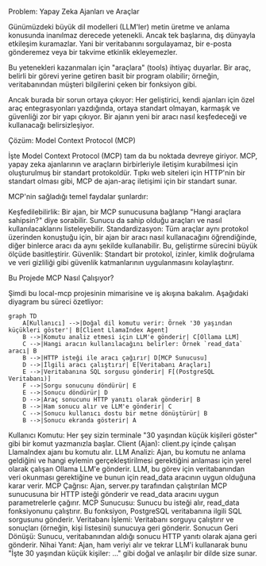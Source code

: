 Problem: Yapay Zeka Ajanları ve Araçlar

Günümüzdeki büyük dil modelleri (LLM'ler) metin üretme ve anlama konusunda inanılmaz derecede yetenekli. Ancak tek başlarına, dış dünyayla etkileşim kuramazlar. Yani bir veritabanını sorgulayamaz, bir e-posta gönderemez veya bir takvime etkinlik ekleyemezler.

Bu yetenekleri kazanmaları için "araçlara" (tools) ihtiyaç duyarlar. Bir araç, belirli bir görevi yerine getiren basit bir program olabilir; örneğin, veritabanından müşteri bilgilerini çeken bir fonksiyon gibi.

Ancak burada bir sorun ortaya çıkıyor: Her geliştirici, kendi ajanları için özel araç entegrasyonları yazdığında, ortaya standart olmayan, karmaşık ve güvenliği zor bir yapı çıkıyor. Bir ajanın yeni bir aracı nasıl keşfedeceği ve kullanacağı belirsizleşiyor.

Çözüm: Model Context Protocol (MCP)

İşte Model Context Protocol (MCP) tam da bu noktada devreye giriyor. MCP, yapay zeka ajanlarının ve araçların birbirleriyle iletişim kurabilmesi için oluşturulmuş bir standart protokoldür. Tıpkı web siteleri için HTTP'nin bir standart olması gibi, MCP de ajan-araç iletişimi için bir standart sunar.

MCP'nin sağladığı temel faydalar şunlardır:

Keşfedilebilirlik: Bir ajan, bir MCP sunucusuna bağlanıp "Hangi araçlara sahipsin?" diye sorabilir. Sunucu da sahip olduğu araçları ve nasıl kullanılacaklarını listeleyebilir.
Standardizasyon: Tüm araçlar aynı protokol üzerinden konuştuğu için, bir ajan bir aracı nasıl kullanacağını öğrendiğinde, diğer binlerce aracı da aynı şekilde kullanabilir. Bu, geliştirme sürecini büyük ölçüde basitleştirir.
Güvenlik: Standart bir protokol, izinler, kimlik doğrulama ve veri gizliliği gibi güvenlik katmanlarının uygulanmasını kolaylaştırır.

Bu Projede MCP Nasıl Çalışıyor?

Şimdi bu local-mcp projesinin mimarisine ve iş akışına bakalım. Aşağıdaki diyagram bu süreci özetliyor:

```mermaid
graph TD
    A[Kullanıcı] -->|Doğal dil komutu verir: Örnek '30 yaşından küçükleri göster'| B[Client LlamaIndex Agent]
    B -->|Komutu analiz etmesi için LLM'e gönderir| C[Ollama LLM]
    C -->|Hangi aracın kullanılacağını belirler: Örnek `read_data` aracı| B
    B -->|HTTP isteği ile aracı çağırır| D[MCP Sunucusu]
    D -->|İlgili aracı çalıştırır| E[Veritabanı Araçları]
    E -->|Veritabanına SQL sorgusu gönderir| F[(PostgreSQL Veritabanı)]
    F -->|Sorgu sonucunu döndürür| E
    E -->|Sonucu döndürür| D
    D -->|Araç sonucunu HTTP yanıtı olarak gönderir| B
    B -->|Ham sonucu alır ve LLM'e gönderir| C
    C -->|Sonucu kullanıcı dostu bir metne dönüştürür| B
    B -->|Sonucu ekranda gösterir| A
```




Kullanıcı Komutu: Her şey sizin terminale "30 yaşından küçük kişileri göster" gibi bir komut yazmanızla başlar.
Client (Ajan): client.py içinde çalışan LlamaIndex ajanı bu komutu alır.
LLM Analizi: Ajan, bu komutu ne anlama geldiğini ve hangi eylemin gerçekleştirilmesi gerektiğini anlaması için yerel olarak çalışan Ollama LLM'e gönderir. LLM, bu görev için veritabanından veri okunması gerektiğine ve bunun için read_data aracının uygun olduğuna karar verir.
MCP Çağrısı: Ajan, server.py tarafından çalıştırılan MCP sunucusuna bir HTTP isteği gönderir ve read_data aracını uygun parametrelerle çağırır.
MCP Sunucusu: Sunucu bu isteği alır, read_data fonksiyonunu çalıştırır. Bu fonksiyon, PostgreSQL veritabanına ilgili SQL sorgusunu gönderir.
Veritabanı İşlemi: Veritabanı sorguyu çalıştırır ve sonuçları (örneğin, kişi listesini) sunucuya geri gönderir.
Sonucun Geri Dönüşü: Sunucu, veritabanından aldığı sonucu HTTP yanıtı olarak ajana geri gönderir.
Nihai Yanıt: Ajan, ham veriyi alır ve tekrar LLM'i kullanarak bunu "İşte 30 yaşından küçük kişiler: ..." gibi doğal ve anlaşılır bir dilde size sunar.